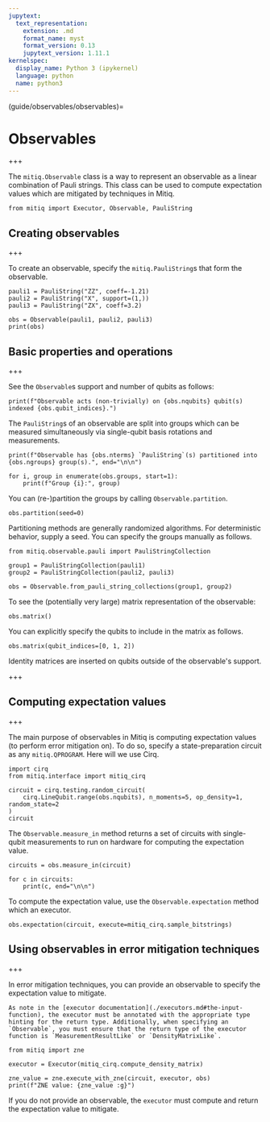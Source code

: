 ```yaml
---
jupytext:
  text_representation:
    extension: .md
    format_name: myst
    format_version: 0.13
    jupytext_version: 1.11.1
kernelspec:
  display_name: Python 3 (ipykernel)
  language: python
  name: python3
---
```


(guide/observables/observables)=
# Observables

+++

The `mitiq.Observable` class is a way to represent an observable as a linear combination of Pauli strings. This class can be used to compute expectation values which are mitigated by techniques in Mitiq.

```{code-cell} ipython3
from mitiq import Executor, Observable, PauliString
```

## Creating observables

+++

To create an observable, specify the `mitiq.PauliString`s that form the observable.

```{code-cell} ipython3
pauli1 = PauliString("ZZ", coeff=-1.21)
pauli2 = PauliString("X", support=(1,))
pauli3 = PauliString("ZX", coeff=3.2)

obs = Observable(pauli1, pauli2, pauli3)
print(obs)
```

## Basic properties and operations

+++

See the `Observable`s support and number of qubits as follows:

```{code-cell} ipython3
print(f"Observable acts (non-trivially) on {obs.nqubits} qubit(s) indexed {obs.qubit_indices}.")
```

The `PauliString`s of an observable are split into groups which can be measured simultaneously via single-qubit basis rotations and measurements.

```{code-cell} ipython3
print(f"Observable has {obs.nterms} `PauliString`(s) partitioned into {obs.ngroups} group(s).", end="\n\n")

for i, group in enumerate(obs.groups, start=1):
    print(f"Group {i}:", group)
```

You can (re-)partition the groups by calling `Observable.partition`.

```{code-cell} ipython3
obs.partition(seed=0)
```

Partitioning methods are generally randomized algorithms. For deterministic behavior, supply a seed. You can specify the groups manually as follows.

```{code-cell} ipython3
from mitiq.observable.pauli import PauliStringCollection

group1 = PauliStringCollection(pauli1)
group2 = PauliStringCollection(pauli2, pauli3)

obs = Observable.from_pauli_string_collections(group1, group2)
```

To see the (potentially very large) matrix representation of the observable:

```{code-cell} ipython3
obs.matrix()
```

You can explicitly specify the qubits to include in the matrix as follows.

```{code-cell} ipython3
obs.matrix(qubit_indices=[0, 1, 2])
```

Identity matrices are inserted on qubits outside of the observable's support.

+++

## Computing expectation values

+++

The main purpose of observables in Mitiq is computing expectation values (to perform error mitigation on). To do so, specify a state-preparation circuit as any `mitiq.QPROGRAM`. Here will we use Cirq.

```{code-cell} ipython3
import cirq
from mitiq.interface import mitiq_cirq
```

```{code-cell} ipython3
circuit = cirq.testing.random_circuit(
    cirq.LineQubit.range(obs.nqubits), n_moments=5, op_density=1, random_state=2
)
circuit
```

The `Observable.measure_in` method returns a set of circuits with single-qubit measurements to run on hardware for computing the expectation value.

```{code-cell} ipython3
circuits = obs.measure_in(circuit)

for c in circuits:
    print(c, end="\n\n")
```

To compute the expectation value, use the `Observable.expectation` method which an executor.

```{code-cell} ipython3
obs.expectation(circuit, execute=mitiq_cirq.sample_bitstrings)
```

## Using observables in error mitigation techniques

+++

In error mitigation techniques, you can provide an observable to specify the expectation value to mitigate.

```{warning}
As note in the [executor documentation](./executors.md#the-input-function), the executor must be annotated with the appropriate type hinting for the return type. Additionally, when specifying an `Observable`, you must ensure that the return type of the executor function is `MeasurementResultLike` or `DensityMatrixLike`.
```

```{code-cell} ipython3
from mitiq import zne
```

```{code-cell} ipython3
executor = Executor(mitiq_cirq.compute_density_matrix)

zne_value = zne.execute_with_zne(circuit, executor, obs)
print(f"ZNE value: {zne_value :g}")
```

If you do not provide an observable, the `executor` must compute and return the expectation value to mitigate.
